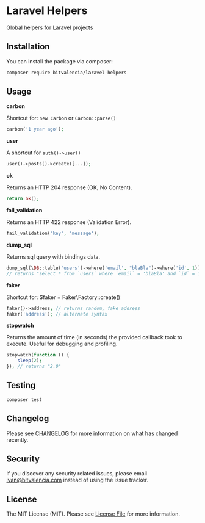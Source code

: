 # Laravel Helpers

Global helpers for Laravel projects

## Installation

You can install the package via composer:

```bash
composer require bitvalencia/laravel-helpers
```

## Usage

**carbon**

Shortcut for: `new Carbon` or `Carbon::parse()`
``` php
carbon('1 year ago');
```

**user**

A shortcut for `auth()->user()`
```php
user()->posts()->create([...]);
```

**ok**

Returns an HTTP 204 response (OK, No Content).
```php
return ok();
```

**fail_validation**

Returns an HTTP 422 response (Validation Error).
``` php
fail_validation('key', 'message');
```

**dump_sql**

Returns sql query with bindings data.
```php
dump_sql(\DB::table('users')->where('email', "blaBla")->where('id', 1)); 
// returns "select * from `users` where `email` = 'blaBla' and `id` = 1"
```

**faker**

Shortcut for: $faker = Faker\Factory::create()
 ```php
faker()->address; // returns random, fake address
faker('address'); // alternate syntax
```

**stopwatch**

Returns the amount of time (in seconds) the provided callback took to execute. Useful for debugging and profiling.
```php
stopwatch(function () {
    sleep(2);
}); // returns "2.0"
```

## Testing

``` bash
composer test
```

## Changelog

Please see [CHANGELOG](CHANGELOG.md) for more information on what has changed recently.

## Security

If you discover any security related issues, please email ivan@bitvalencia.com instead of using the issue tracker.

## License

The MIT License (MIT). Please see [License File](LICENSE.md) for more information.
